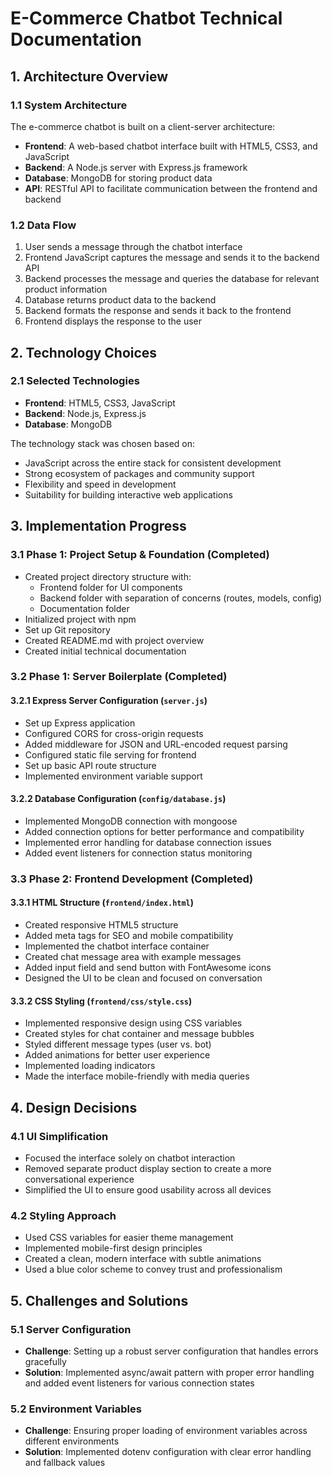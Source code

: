 # E-Commerce Chatbot Technical Documentation

## 1. Architecture Overview

### 1.1 System Architecture

The e-commerce chatbot is built on a client-server architecture:

- **Frontend**: A web-based chatbot interface built with HTML5, CSS3, and JavaScript
- **Backend**: A Node.js server with Express.js framework
- **Database**: MongoDB for storing product data
- **API**: RESTful API to facilitate communication between the frontend and backend

### 1.2 Data Flow

1. User sends a message through the chatbot interface
2. Frontend JavaScript captures the message and sends it to the backend API
3. Backend processes the message and queries the database for relevant product information
4. Database returns product data to the backend
5. Backend formats the response and sends it back to the frontend
6. Frontend displays the response to the user

## 2. Technology Choices

### 2.1 Selected Technologies

- **Frontend**: HTML5, CSS3, JavaScript
- **Backend**: Node.js, Express.js
- **Database**: MongoDB

The technology stack was chosen based on:
- JavaScript across the entire stack for consistent development
- Strong ecosystem of packages and community support
- Flexibility and speed in development
- Suitability for building interactive web applications

## 3. Implementation Progress

### 3.1 Phase 1: Project Setup & Foundation (Completed)

- Created project directory structure with:
  - Frontend folder for UI components
  - Backend folder with separation of concerns (routes, models, config)
  - Documentation folder
- Initialized project with npm
- Set up Git repository
- Created README.md with project overview
- Created initial technical documentation

### 3.2 Phase 1: Server Boilerplate (Completed)

#### 3.2.1 Express Server Configuration (`server.js`)
- Set up Express application
- Configured CORS for cross-origin requests
- Added middleware for JSON and URL-encoded request parsing
- Configured static file serving for frontend
- Set up basic API route structure
- Implemented environment variable support

#### 3.2.2 Database Configuration (`config/database.js`)
- Implemented MongoDB connection with mongoose
- Added connection options for better performance and compatibility
- Implemented error handling for database connection issues
- Added event listeners for connection status monitoring

### 3.3 Phase 2: Frontend Development (Completed)

#### 3.3.1 HTML Structure (`frontend/index.html`)
- Created responsive HTML5 structure
- Added meta tags for SEO and mobile compatibility
- Implemented the chatbot interface container
- Created chat message area with example messages
- Added input field and send button with FontAwesome icons
- Designed the UI to be clean and focused on conversation

#### 3.3.2 CSS Styling (`frontend/css/style.css`)
- Implemented responsive design using CSS variables
- Created styles for chat container and message bubbles
- Styled different message types (user vs. bot)
- Added animations for better user experience
- Implemented loading indicators
- Made the interface mobile-friendly with media queries

## 4. Design Decisions

### 4.1 UI Simplification
- Focused the interface solely on chatbot interaction
- Removed separate product display section to create a more conversational experience
- Simplified the UI to ensure good usability across all devices

### 4.2 Styling Approach
- Used CSS variables for easier theme management
- Implemented mobile-first design principles
- Created a clean, modern interface with subtle animations
- Used a blue color scheme to convey trust and professionalism

## 5. Challenges and Solutions

### 5.1 Server Configuration
- **Challenge**: Setting up a robust server configuration that handles errors gracefully
- **Solution**: Implemented async/await pattern with proper error handling and added event listeners for various connection states

### 5.2 Environment Variables
- **Challenge**: Ensuring proper loading of environment variables across different environments
- **Solution**: Implemented dotenv configuration with clear error handling and fallback values

